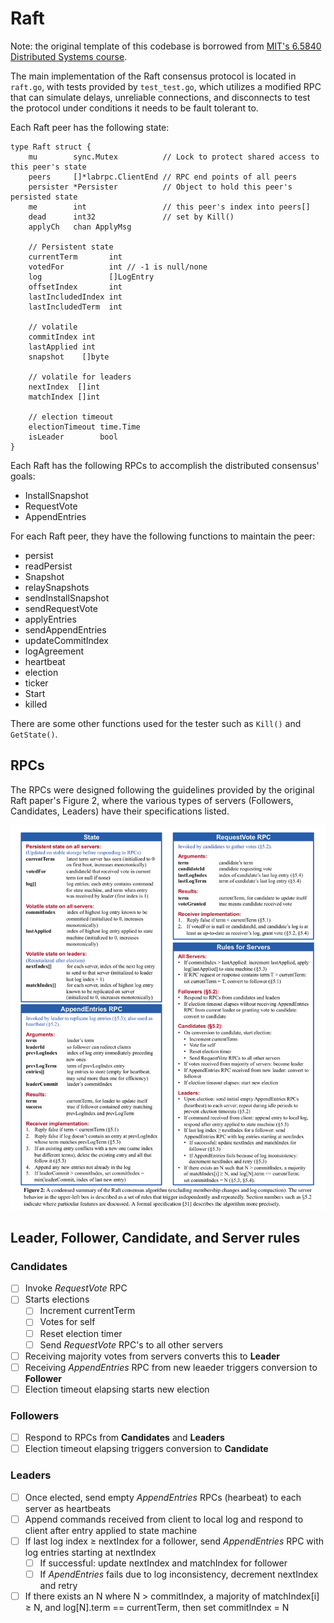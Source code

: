 # Raft

Note: the original template of this codebase is borrowed from [MIT's 6.5840 Distributed Systems course](https://pdos.csail.mit.edu/6.824/).

The main implementation of the Raft consensus protocol is located in `raft.go`, with tests provided by `test_test.go`, which utilizes a modified RPC that can simulate delays, unreliable connections, and disconnects to test the protocol under conditions it needs to be fault tolerant to.

Each Raft peer has the following state:

```golang
type Raft struct {
	mu        sync.Mutex          // Lock to protect shared access to this peer's state
	peers     []*labrpc.ClientEnd // RPC end points of all peers
	persister *Persister          // Object to hold this peer's persisted state
	me        int                 // this peer's index into peers[]
	dead      int32               // set by Kill()
	applyCh   chan ApplyMsg

	// Persistent state
	currentTerm       int
	votedFor          int // -1 is null/none
	log               []LogEntry
	offsetIndex       int
	lastIncludedIndex int
	lastIncludedTerm  int

	// volatile
	commitIndex int
	lastApplied int
	snapshot    []byte

	// volatile for leaders
	nextIndex  []int
	matchIndex []int

	// election timeout
	electionTimeout time.Time
	isLeader        bool
}
```

Each Raft has the following RPCs to accomplish the distributed consensus' goals:

* InstallSnapshot
* RequestVote
* AppendEntries

For each Raft peer, they have the following functions to maintain the peer:

* persist
* readPersist
* Snapshot
* relaySnapshots
* sendInstallSnapshot
* sendRequestVote
* applyEntries
* sendAppendEntries
* updateCommitIndex
* logAgreement
* heartbeat
* election
* ticker
* Start
* killed

There are some other functions used for the tester such as `Kill()` and `GetState()`.

## RPCs

The RPCs were designed following the guidelines provided by the original Raft paper's Figure 2, where the various types of servers (Followers, Candidates, Leaders) have their specifications listed.

<img src="raft_figure2.png" width="600">

## Leader, Follower, Candidate, and Server rules

### Candidates

- [ ] Invoke *RequestVote* RPC
- [ ] Starts elections
  - [ ] Increment currentTerm
  - [ ] Votes for self
  - [ ] Reset election timer
  - [ ] Send *RequestVote* RPC's to all other servers
- [ ] Receiving majority votes from servers converts this to **Leader**
- [ ] Receiving *AppendEntries* RPC from new leaeder triggers conversion to **Follower**
- [ ] Election timeout elapsing starts new election

### Followers

- [ ] Respond to RPCs from **Candidates** and **Leaders**
- [ ] Election timeout elapsing triggers conversion to **Candidate**

### Leaders

- [ ] Once elected, send empty *AppendEntries* RPCs (hearbeat) to each server as heartbeats
- [ ] Append commands received from client to local log and respond to client after entry applied to state machine
- [ ] If last log index $\ge$ nextIndex for a follower, send *AppendEntries* RPC with log entries starting at nextIndex
  - [ ] If successful: update nextIndex and matchIndex for follower
  - [ ] If *ApendEntries* fails due to log inconsistency, decrement nextIndex and retry
- [ ] If there exists an N where N > commitIndex, a majority of matchIndex[i] $\ge$ N, and log[N].term == currentTerm, then set commitIndex = N